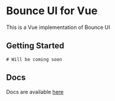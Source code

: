 # Bounce UI for Vue

This is a Vue implementation of Bounce UI

## Getting Started

```console
# Will be coming soon
```

## Docs

Docs are available [here](https://tomatopickle.github.io/bounce_ui_vue_docs/)